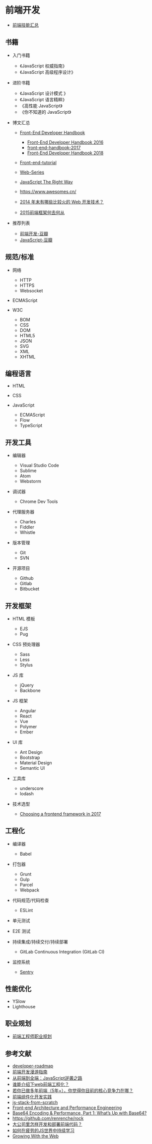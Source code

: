 前端开发
========

- [前端技能汇总](https://github.com/JacksonTian/fks)

## 书籍

- 入门书籍

    - 《JavaScript 权威指南》
    - 《JavaScript 高级程序设计》

- 进阶书籍

    - 《JavaScript 设计模式 》
    - 《JavaScript 语言精粹》
    - 《高性能 JavaScript》
    - 《你不知道的 JavaScript》

- 博文汇总

    - [Front-End Developer Handbook](https://www.frontendhandbook.com/)

        - [Front-End Developer Handbook 2016](https://frontendmasters.com/books/front-end-handbook/2016/)
        - [front-end-handbook-2017](https://github.com/xitu/front-end-handbook-2017)
        - [Front-End Developer Handbook 2018](https://frontendmasters.com/books/front-end-handbook/2018/)

    - [Front-end-tutorial](https://github.com/windiest/Front-end-tutorial)
    - [Web-Series](https://github.com/wxyyxc1992/Web-Series)
    - [JavaScript The Right Way](http://jstherightway.org/)
    - https://www.awesomes.cn/
    - [2014 年末有哪些比较火的 Web 开发技术？](https://www.zhihu.com/question/26644904/answer/33634518)
    - [2015前端框架何去何从](http://www.cnblogs.com/sskyy/p/4264371.html)

- 推荐列表

    - [前端开发-豆瓣](https://book.douban.com/tag/%E5%89%8D%E7%AB%AF%E5%BC%80%E5%8F%91?type=S)
    - [JavaScript-豆瓣](https://book.douban.com/tag/JavaScript?start=20&type=S)

## 规范/标准

- 网络

    - HTTP
    - HTTPS
    - Websocket

- ECMAScript
- W3C

    - BOM
    - CSS
    - DOM
    - HTML5
    - JSON
    - SVG
    - XML
    - XHTML

## 编程语言

- HTML
- CSS
- JavaScript

    - ECMAScript
    - Flow
    - TypeScript

## 开发工具

- 编辑器

    - Visual Studio Code
    - Sublime
    - Atom
    - Webstorm

- 调试器

    - Chrome Dev Tools

- 代理服务器

    - Charles
    - Fiddler
    - Whistle
    
- 版本管理

    - Git
    - SVN

- 开源项目

    - Github
    - Gitlab
    - Bitbucket

## 开发框架

- HTML 模板

    - EJS
    - Pug

- CSS 预处理器

    - Sass
    - Less
    - Stylus

- JS 库

    - jQuery
    - Backbone

- JS 框架

    - Angular
    - React
    - Vue
    - Polymer
    - Ember

- UI 库

    - Ant Design
    - Bootstrap
    - Material Design
    - Semantic UI

- 工具库

    - underscore
    - lodash

- 技术选型

    - [Choosing a frontend framework in 2017](https://medium.com/this-dot-labs/building-modern-web-applications-in-2017-791d2ef2e341)

## 工程化

- 编译器

    - Babel

- 打包器

    - Grunt
    - Gulp
    - Parcel
    - Webpack

- 代码规范/代码检查

    - ESLint

- 单元测试
- E2E 测试

- 持续集成/持续交付/持续部署

    - GitLab Continuous Integration (GitLab CI)

- 监控系统

    - [Sentry](https://github.com/getsentry/sentry)

## 性能优化

- YSlow
- Lighthouse

## 职业规划

- [前端工程师职业规划](https://github.com/xiaojue/careerLive/blob/master/data/Transcript.md)

## 参考文献

- [developer-roadmap](https://github.com/kamranahmedse/developer-roadmap)
- [前端开发漫游指南](https://www.yuque.com/fe9/basic/iwtzab)
- [从前端到全端：JavaScript逆袭之路](https://techblog.toutiao.com/2018/05/25/cong-qian-duan-dao-quan-duan-javascriptni-xi-zhi-lu/)
- [谁能介绍下web前端工程化？](https://www.zhihu.com/question/24558375/answer/139490316)
- [若你已做多年前端（5年+），你觉得你目前的核心竞争力在哪？](https://www.zhihu.com/question/53542412/answer/136249818)
- [前端组件化开发实践](http://tech.meituan.com/frontend-component-practice.html)
- [js-stack-from-scratch](https://github.com/verekia/js-stack-from-scratch)
- [Front-end Architecture and Performance Engineering](https://csswizardry.com/)
- [Base64 Encoding & Performance, Part 1: What’s Up with Base64?](https://csswizardry.com/2017/02/base64-encoding-and-performance/)
- https://github.com/renrenche/rock
- [大公司里怎样开发和部署前端代码？](https://www.zhihu.com/question/20790576)
- [如何在疲劳的JS世界中持续学习](https://juejin.im/post/5ae97bd05188256719521ae0#heading-1)
- [Growing With the Web](https://www.growingwiththeweb.com/)
